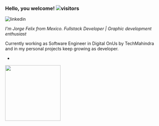 ### Hello, you welcome!   ![visitors](https://visitor-badge.glitch.me/badge?page_id=page.id)

![linkedin](https://mx.linkedin.com/in/jorge-felix-cazarez-69a783170)

*I'm Jorge Felix from Mexico. Fullstack Developer | Graphic development enthusiast*

Currently working as Software Engineer in Digital OnUs by TechMahindra and in my personal 
projects keep growing as developer.

-

<img height="180em" src="https://github-readme-stats.vercel.app/api?username=JorgeFelixc&show_icons=true&hide_border=true&&count_private=true&include_all_commits=true" />



<!--
**JorgeFelixc/JorgeFelixc** is a ✨ _special_ ✨ repository because its `README.md` (this file) appears on your GitHub profile.

Here are some ideas to get you started:

- 🔭 I’m currently working on ...
- 🌱 I’m currently learning ...
- 👯 I’m looking to collaborate on ...
- 🤔 I’m looking for help with ...
- 💬 Ask me about ...
- 📫 How to reach me: ...
- 😄 Pronouns: ...
- ⚡ Fun fact: ...
-->
